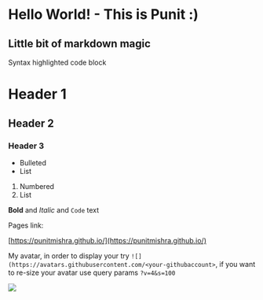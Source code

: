 # Hello World! - This is Punit :)

## Little bit of markdown magic
Syntax highlighted code block

# Header 1
## Header 2
### Header 3

- Bulleted
- List

1. Numbered
2. List

**Bold** and _Italic_ and `Code` text

Pages link: 

[https://punitmishra.github.io/](https://punitmishra.github.io/) 


My avatar, in order to display your try `![](https://avatars.githubusercontent.com/<your-githubaccount>`, if you want to re-size your avatar use query params `?v=4&s=100`

![](https://avatars.githubusercontent.com/punitmishra?v=4&s=100)
